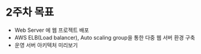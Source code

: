 # 2주차 목표

- Web Server 에 웹 프로젝트 배포
- AWS ELB(Load balancer), Auto scaling group을 통한 다중 웹 서버 환경 구축
- 운영 서버 아키텍처 미리보기
